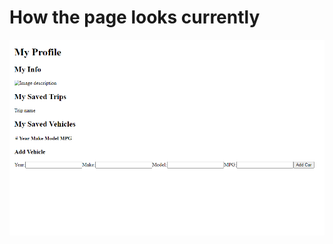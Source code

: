 # How the page looks currently

<img src="src/assets/images/profilepagecurrent05112023.png" alt="current">